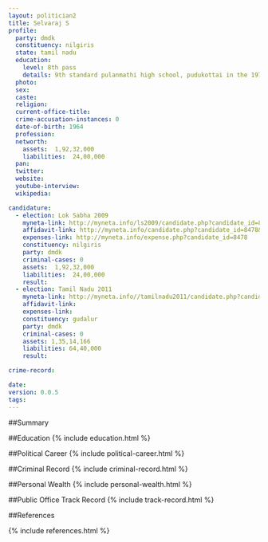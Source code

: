 ```yaml
---
layout: politician2
title: Selvaraj S
profile: 
  party: dmdk
  constituency: nilgiris
  state: tamil nadu
  education: 
    level: 8th pass
    details: 9th standard pulanmathi high school, pudukottai in the 1975.
  photo: 
  sex: 
  caste: 
  religion: 
  current-office-title: 
  crime-accusation-instances: 0
  date-of-birth: 1964
  profession: 
  networth: 
    assets:  1,92,32,000
    liabilities:  24,00,000
  pan: 
  twitter: 
  website: 
  youtube-interview: 
  wikipedia: 

candidature: 
  - election: Lok Sabha 2009
    myneta-link: http://myneta.info/ls2009/candidate.php?candidate_id=8478
    affidavit-link: http://myneta.info/candidate.php?candidate_id=8478&scan=original
    expenses-link: http://myneta.info/expense.php?candidate_id=8478
    constituency: nilgiris 
    party: dmdk
    criminal-cases: 0
    assets:  1,92,32,000
    liabilities:  24,00,000
    result:  
  - election: Tamil Nadu 2011
    myneta-link: http://myneta.info//tamilnadu2011/candidate.php?candidate_id=157
    affidavit-link: 
    expenses-link: 
    constituency: gudalur 
    party: dmdk
    criminal-cases: 0
    assets: 1,35,14,166
    liabilities: 64,40,000
    result:  

crime-record: 

date: 
version: 0.0.5
tags: 
---
```

##Summary


##Education
{% include education.html %}


##Political Career
{% include political-career.html %}


##Criminal Record
{% include criminal-record.html %}


##Personal Wealth
{% include personal-wealth.html %}


##Public Office Track Record
{% include track-record.html %}


##References


{% include references.html %}